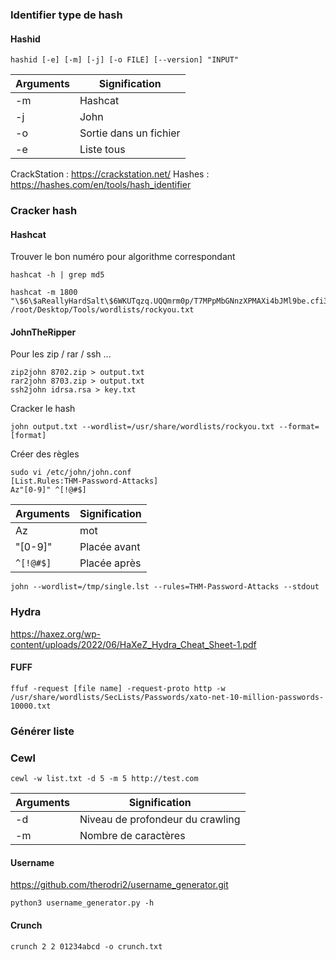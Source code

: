 ### Identifier type de hash

#### Hashid

```
hashid [-e] [-m] [-j] [-o FILE] [--version] "INPUT"
```

| Arguments | Signification |
| ---- | ---- |
| -m | Hashcat |
| -j | John |
| -o | Sortie dans un fichier |
| -e | Liste tous |
CrackStation : https://crackstation.net/
Hashes : https://hashes.com/en/tools/hash_identifier

### Cracker hash

#### Hashcat

Trouver le bon numéro pour algorithme correspondant
```
hashcat -h | grep md5
```

```
hashcat -m 1800 "\$6\$aReallyHardSalt\$6WKUTqzq.UQQmrm0p/T7MPpMbGNnzXPMAXi4bJMl9be.cfi3/qxIf.hsGpS41BqMhSrHVXgMpdjS6xeKZAs02." /root/Desktop/Tools/wordlists/rockyou.txt
```

#### JohnTheRipper

Pour les zip / rar / ssh ...
```
zip2john 8702.zip > output.txt
rar2john 8703.zip > output.txt
ssh2john idrsa.rsa > key.txt
```

Cracker le hash
```
john output.txt --wordlist=/usr/share/wordlists/rockyou.txt --format=[format]
```

Créer des règles
```
sudo vi /etc/john/john.conf 
[List.Rules:THM-Password-Attacks] 
Az"[0-9]" ^[!@#$]
```

| Arguments | Signification |
| ---- | ---- |
| Az | mot |
| "[0-9]" | Placée avant |
| `^[!@#$]` | Placée après |

```
john --wordlist=/tmp/single.lst --rules=THM-Password-Attacks --stdout 
```

### Hydra


https://haxez.org/wp-content/uploads/2022/06/HaXeZ_Hydra_Cheat_Sheet-1.pdf

#### FUFF

```
ffuf -request [file name] -request-proto http -w /usr/share/wordlists/SecLists/Passwords/xato-net-10-million-passwords-10000.txt 
```
### Générer liste

### Cewl

```
cewl -w list.txt -d 5 -m 5 http://test.com
```

| Arguments | Signification |
| ---- | ---- |
| -d | Niveau de profondeur du crawling |
| -m | Nombre de caractères |
#### Username

https://github.com/therodri2/username_generator.git
```
python3 username_generator.py -h
```

#### Crunch

```
crunch 2 2 01234abcd -o crunch.txt
```